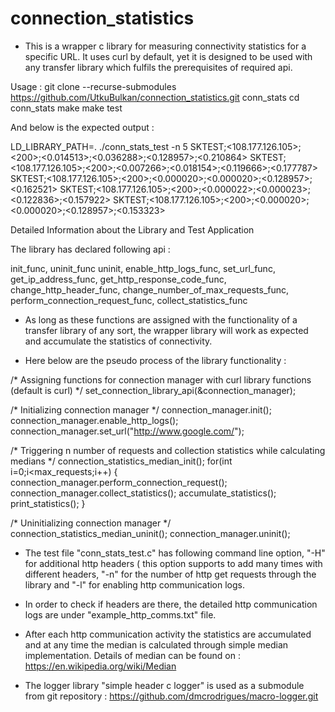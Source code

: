 # connection_statistics
* This is a wrapper c library for measuring connectivity statistics for a specific URL. It uses curl by default, yet it is designed to be used with any transfer library which fulfils the prerequisites of required api.

Usage :
git clone --recurse-submodules https://github.com/UtkuBulkan/connection_statistics.git conn_stats
cd conn_stats
make
make test

And below is the expected output :

LD_LIBRARY_PATH=. ./conn_stats_test -n 5
SKTEST;<108.177.126.105>;<200>;<0.014513>;<0.036288>;<0.128957>;<0.210864>
SKTEST;<108.177.126.105>;<200>;<0.007266>;<0.018154>;<0.119666>;<0.177787>
SKTEST;<108.177.126.105>;<200>;<0.000020>;<0.000020>;<0.128957>;<0.162521>
SKTEST;<108.177.126.105>;<200>;<0.000022>;<0.000023>;<0.122836>;<0.157922>
SKTEST;<108.177.126.105>;<200>;<0.000020>;<0.000020>;<0.128957>;<0.153323>

Detailed Information about the Library and Test Application

The library has declared following api :

init_func, 
uninit_func uninit,
enable_http_logs_func, 
set_url_func, get_ip_address_func,
get_http_response_code_func,
change_http_header_func,
change_number_of_max_requests_func,
perform_connection_request_func,
collect_statistics_func

* As long as these functions are assigned with the functionality of a transfer library of any sort, the wrapper library will work as expected and accumulate the statistics of connectivity.

* Here below are the pseudo process of the library functionality :

/* Assigning functions for connection manager with curl library functions (default is curl) */
set_connection_library_api(&connection_manager);

/* Initializing connection manager */
connection_manager.init();
connection_manager.enable_http_logs();
connection_manager.set_url("http://www.google.com/");

/* Triggering n number of requests and collection statistics while calculating medians */
connection_statistics_median_init();
for(int i=0;i<max_requests;i++) {
	connection_manager.perform_connection_request();
	connection_manager.collect_statistics();
	accumulate_statistics();
	print_statistics();
}

/* Uninitializing connection manager */
connection_statistics_median_uninit();
connection_manager.uninit();

* The test file "conn_stats_test.c" has following command line option, "-H" for additional http headers ( this option supports to add many times with different headers, "-n" for the number of http get requests through the library and "-l" for enabling http communication logs.

* In order to check if headers are there, the detailed http communication logs are under "example_http_comms.txt" file.

* After each http communication activity the statistics are accumulated and at any time the median is calculated through simple median implementation. Details of median can be found on : https://en.wikipedia.org/wiki/Median

* The logger library  "simple header c logger" is used as a submodule from git repository : https://github.com/dmcrodrigues/macro-logger.git
 


